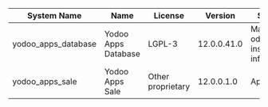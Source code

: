 | System Name | Name | License | Version | Summary | Price |
|---|---|---|---|---|---|
| yodoo_apps_database | Yodoo Apps Database | LGPL-3 | 12.0.0.41.0 | Manage all odoo apps inside your infrastructure |  |
| yodoo_apps_sale | Yodoo Apps Sale | Other proprietary | 12.0.0.1.0 | Apps Sales |  |
